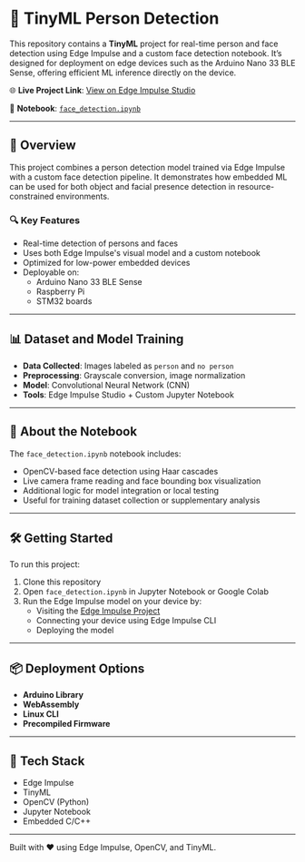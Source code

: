# 👤 TinyML Person Detection

This repository contains a **TinyML** project for real-time person and face detection using Edge Impulse and a custom face detection notebook. It’s designed for deployment on edge devices such as the Arduino Nano 33 BLE Sense, offering efficient ML inference directly on the device.

🌐 **Live Project Link**: [View on Edge Impulse Studio](https://studio.edgeimpulse.com/public/613078/live)

📓 **Notebook**: [`face_detection.ipynb`](./face_detection.ipynb)

---

## 🚀 Overview

This project combines a person detection model trained via Edge Impulse with a custom face detection pipeline. It demonstrates how embedded ML can be used for both object and facial presence detection in resource-constrained environments.

### 🔍 Key Features

- Real-time detection of persons and faces
- Uses both Edge Impulse's visual model and a custom notebook
- Optimized for low-power embedded devices
- Deployable on:
  - Arduino Nano 33 BLE Sense
  - Raspberry Pi
  - STM32 boards

---

## 📊 Dataset and Model Training

- **Data Collected**: Images labeled as `person` and `no person`
- **Preprocessing**: Grayscale conversion, image normalization
- **Model**: Convolutional Neural Network (CNN)
- **Tools**: Edge Impulse Studio + Custom Jupyter Notebook

---

## 📓 About the Notebook

The `face_detection.ipynb` notebook includes:

- OpenCV-based face detection using Haar cascades
- Live camera frame reading and face bounding box visualization
- Additional logic for model integration or local testing
- Useful for training dataset collection or supplementary analysis

---

## 🛠️ Getting Started

To run this project:

1. Clone this repository
2. Open `face_detection.ipynb` in Jupyter Notebook or Google Colab
3. Run the Edge Impulse model on your device by:
   - Visiting the [Edge Impulse Project](https://studio.edgeimpulse.com/public/613078/live)
   - Connecting your device using Edge Impulse CLI
   - Deploying the model

---

## 📦 Deployment Options

- **Arduino Library**
- **WebAssembly**
- **Linux CLI**
- **Precompiled Firmware**

---

## 🤖 Tech Stack

- Edge Impulse
- TinyML
- OpenCV (Python)
- Jupyter Notebook
- Embedded C/C++

---

Built with ❤️ using Edge Impulse, OpenCV, and TinyML.
